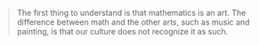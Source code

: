 >The first thing to understand is that mathematics is an art. The difference between math and the other arts, such as music and painting, is that our culture does not recognize it as such.